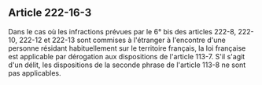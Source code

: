 Article 222-16-3
----
Dans le cas où les infractions prévues par le 6° bis des articles 222-8, 222-10,
222-12 et 222-13 sont commises à l'étranger à l'encontre d'une personne résidant
habituellement sur le territoire français, la loi française est applicable par
dérogation aux dispositions de l'article 113-7. S'il s'agit d'un délit, les
dispositions de la seconde phrase de l'article 113-8 ne sont pas applicables.
